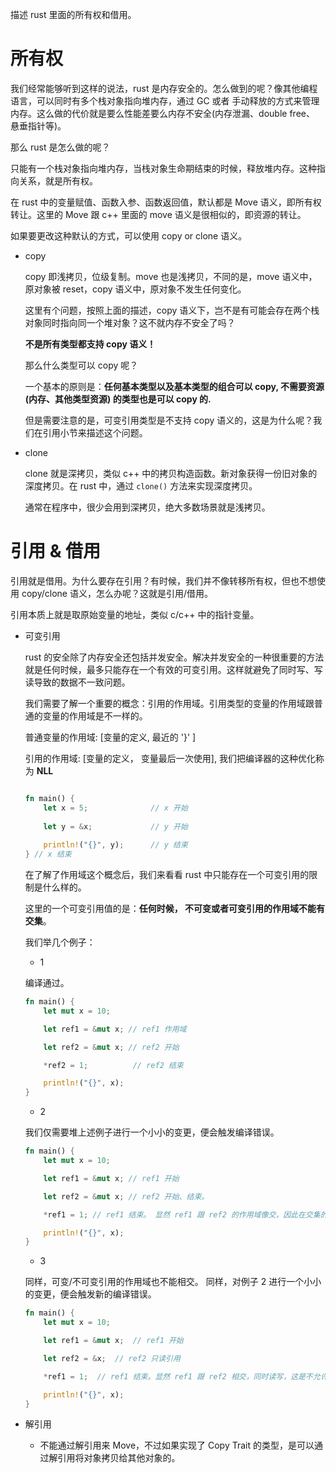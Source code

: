 描述 rust 里面的所有权和借用。

# 所有权

我们经常能够听到这样的说法，rust 是内存安全的。怎么做到的呢？像其他编程语言，可以同时有多个栈对象指向堆内存，通过 GC 或者 手动释放的方式来管理内存。这么做的代价就是要么性能差要么内存不安全(内存泄漏、double free、
悬垂指针等)。

那么 rust 是怎么做的呢？

只能有一个栈对象指向堆内存，当栈对象生命期结束的时候，释放堆内存。这种指向关系，就是所有权。

在 rust 中的变量赋值、函数入参、函数返回值，默认都是 Move 语义，即所有权转让。这里的 Move 跟 c++ 里面的 move 语义是很相似的，即资源的转让。

如果要更改这种默认的方式，可以使用 copy or clone 语义。

- copy

    copy 即浅拷贝，位级复制。move 也是浅拷贝，不同的是，move 语义中，原对象被 reset，copy 语义中，原对象不发生任何变化。

    这里有个问题，按照上面的描述，copy 语义下，岂不是有可能会存在两个栈对象同时指向同一个堆对象？这不就内存不安全了吗？

    **不是所有类型都支持 copy 语义！**

    那么什么类型可以 copy 呢？

    一个基本的原则是：**任何基本类型以及基本类型的组合可以 copy, 不需要资源(内存、其他类型资源) 的类型也是可以 copy 的.**

    但是需要注意的是，可变引用类型是不支持 copy 语义的，这是为什么呢？我们在引用小节来描述这个问题。

- clone

    clone 就是深拷贝，类似 c++ 中的拷贝构造函数。新对象获得一份旧对象的深度拷贝。在 rust 中，通过 `clone()` 方法来实现深度拷贝。

    通常在程序中，很少会用到深拷贝，绝大多数场景就是浅拷贝。

# 引用 & 借用

引用就是借用。为什么要存在引用？有时候，我们并不像转移所有权，但也不想使用 copy/clone 语义，怎么办呢？这就是引用/借用。

引用本质上就是取原始变量的地址，类似 c/c++ 中的指针变量。

- 可变引用

    rust 的安全除了内存安全还包括并发安全。解决并发安全的一种很重要的方法就是任何时候，最多只能存在一个有效的可变引用。这样就避免了同时写、写读导致的数据不一致问题。

    我们需要了解一个重要的概念：引用的作用域。引用类型的变量的作用域跟普通的变量的作用域是不一样的。

    普通变量的作用域: [变量的定义, 最近的 '}' ]

    引用的作用域: [变量的定义， 变量最后一次使用], 我们把编译器的这种优化称为 **NLL**

    ```rust
    
    fn main() {
        let x = 5;              // x 开始
                                
        let y = &x;             // y 开始
                                
        println!("{}", y);      // y 结束
    } // x 结束 
    ```

    在了解了作用域这个概念后，我们来看看 rust 中只能存在一个可变引用的限制是什么样的。

    这里的一个可变引用值的是：**任何时候， 不可变或者可变引用的作用域不能有交集**。

    我们举几个例子：

    - 1
    
    编译通过。
    ```rust
    fn main() {
        let mut x = 10;

        let ref1 = &mut x; // ref1 作用域

        let ref2 = &mut x; // ref2 开始

        *ref2 = 1;          // ref2 结束

        println!("{}", x);
    }
    ```
    - 2

    我们仅需要堆上述例子进行一个小小的变更，便会触发编译错误。

    ```rust
    fn main() {
        let mut x = 10;

        let ref1 = &mut x; // ref1 开始

        let ref2 = &mut x; // ref2 开始、结束。

        *ref1 = 1; // ref1 结束。 显然 ref1 跟 ref2 的作用域像交，因此在交集的区域内，同时存在多个可便引用，这显然是不允许的。

        println!("{}", x);
    }
    ```

    - 3

    同样，可变/不可变引用的作用域也不能相交。
    同样，对例子 2 进行一个小小的变更，便会触发新的编译错误。

    ```rust
    fn main() {
        let mut x = 10;

        let ref1 = &mut x;  // ref1 开始

        let ref2 = &x;  // ref2 只读引用

        *ref1 = 1;  // ref1 结束。显然 ref1 跟 ref2 相交，同时读写，这是不允许的。

        println!("{}", x);
    }
    ```

- 解引用

    - 不能通过解引用来 Move，不过如果实现了 Copy Trait 的类型，是可以通过解引用将对象拷贝给其他对象的。
    